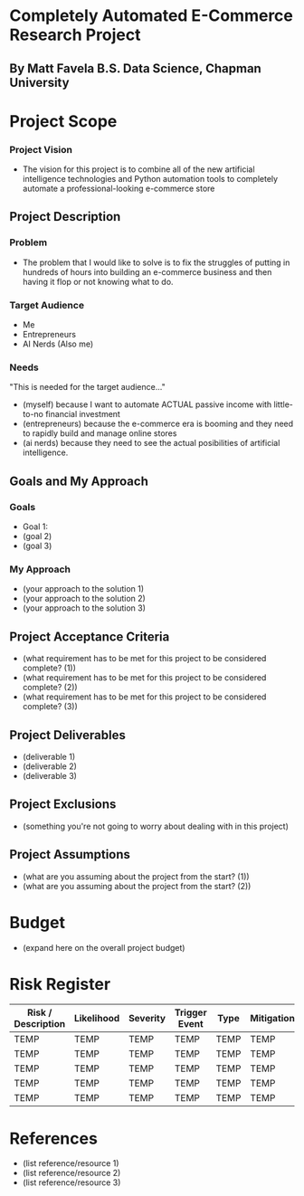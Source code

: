 # Completely Automated E-Commerce Research Project
## By Matt Favela B.S. Data Science, Chapman University

# Project Scope
### Project Vision
* The vision for this project is to combine all of the new artificial intelligence technologies and Python automation tools to completely automate a professional-looking e-commerce store
## Project Description
### Problem
* The problem that I would like to solve is to fix the struggles of putting in hundreds of hours into building an e-commerce business and then having it flop or not knowing what to do.
### Target Audience
* Me
* Entrepreneurs
* AI Nerds (Also me)
### Needs
"This is needed for the target audience..."
* (myself) because I want to automate ACTUAL passive income with little-to-no financial investment
* (entrepreneurs) because the e-commerce era is booming and they need to rapidly build and manage online stores
* (ai nerds) because they need to see the actual posibilities of artificial intelligence.
## Goals and My Approach
### Goals
* Goal 1: 
* (goal 2)
* (goal 3)
### My Approach
* (your approach to the solution 1)
* (your approach to the solution 2)
* (your approach to the solution 3)
## Project Acceptance Criteria
* (what requirement has to be met for this project to be considered complete? (1))
* (what requirement has to be met for this project to be considered complete? (2))
* (what requirement has to be met for this project to be considered complete? (3))
## Project Deliverables
* (deliverable 1)
* (deliverable 2)
* (deliverable 3)
## Project Exclusions
* (something you're not going to worry about dealing with in this project)
## Project Assumptions
* (what are you assuming about the project from the start? (1))
* (what are you assuming about the project from the start? (2))
# Budget
* (expand here on the overall project budget)
# Risk Register
| Risk / Description  | Likelihood | Severity | Trigger Event | Type | Mitigation|
| ----------- | ----------- | ----------- | ----------- | ----------- | ----------- |
| TEMP | TEMP | TEMP | TEMP | TEMP | TEMP |
| TEMP | TEMP | TEMP | TEMP | TEMP | TEMP |
| TEMP | TEMP | TEMP | TEMP | TEMP | TEMP |
| TEMP | TEMP | TEMP | TEMP | TEMP | TEMP |
| TEMP | TEMP | TEMP | TEMP | TEMP | TEMP |
# References
* (list reference/resource 1)
* (list reference/resource 2)
* (list reference/resource 3)
